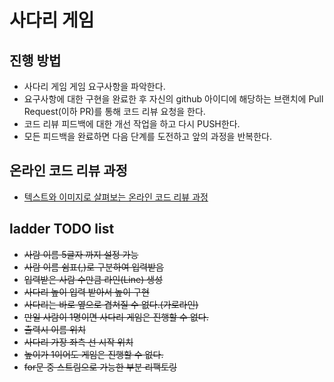 # 사다리 게임
## 진행 방법
* 사다리 게임 게임 요구사항을 파악한다.
* 요구사항에 대한 구현을 완료한 후 자신의 github 아이디에 해당하는 브랜치에 Pull Request(이하 PR)를 통해 코드 리뷰 요청을 한다.
* 코드 리뷰 피드백에 대한 개선 작업을 하고 다시 PUSH한다.
* 모든 피드백을 완료하면 다음 단계를 도전하고 앞의 과정을 반복한다.

## 온라인 코드 리뷰 과정
* [텍스트와 이미지로 살펴보는 온라인 코드 리뷰 과정](https://github.com/nextstep-step/nextstep-docs/tree/master/codereview)

## ladder TODO list
* ~~사람 이름 5글자 까지 설정 가능~~
* ~~사람 이름 쉼표(,)로 구분하여 입력받음~~
* ~~입력받은 사람 수만큼 라인(Line) 생성~~
* ~~사다리 높이 입력 받아서 높이 구현~~
* ~~사다리는 바로 옆으로 겹쳐질 수 없다.(가로라인)~~
* ~~만일 사람이 1명이면 사다리 게임은 진행할 수 없다.~~
* ~~출력시 이름 위치~~
* ~~사다리 가장 좌측 선 시작 위치~~
* ~~높이가 1이어도 게임은 진행할 수 없다.~~
* ~~for문 중 스트림으로 가능한 부분 리팩토링~~